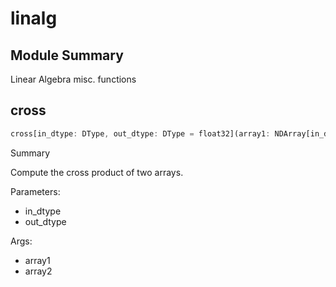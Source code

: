 



# linalg

##  Module Summary
  
Linear Algebra misc. functions
## cross


```rust
cross[in_dtype: DType, out_dtype: DType = float32](array1: NDArray[in_dtype], array2: NDArray[in_dtype]) -> NDArray[$1]
```  
Summary  
  
Compute the cross product of two arrays.  
  
Parameters:  

- in_dtype
- out_dtype
  
Args:  

- array1
- array2

